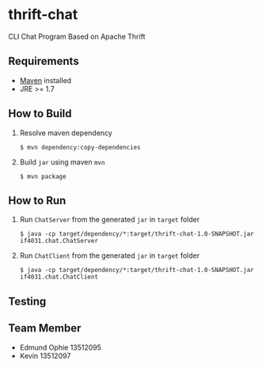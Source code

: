 # thrift-chat
CLI Chat Program Based on Apache Thrift 

## Requirements
 - [Maven](https://maven.apache.org/download.cgi) installed
 - JRE >= 1.7

## How to Build
1. Resolve maven dependency  

	 ```
	 $ mvn dependency:copy-dependencies
	 ```
2. Build `jar` using maven `mvn`  

	 ```
	 $ mvn package
	 ```

## How to Run	 
1. Run `ChatServer` from the generated `jar` in `target` folder  

	 ```
	 $ java -cp target/dependency/*:target/thrift-chat-1.0-SNAPSHOT.jar if4031.chat.ChatServer
	 ```
2. Run `ChatClient` from the generated `jar` in `target` folder  

	 ```
	 $ java -cp target/dependency/*:target/thrift-chat-1.0-SNAPSHOT.jar if4031.chat.ChatClient
	 ```

## Testing

## Team Member
- Edmund Ophie 13512095
- Kevin 13512097
